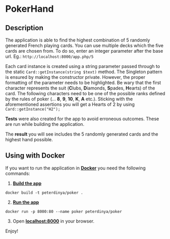 PokerHand
=========

Description
------
The application is able to find the highest combination of 5 randomly generated French playing cards. You can use multiple decks which the five cards are chosen from. To do so, enter an integer parameter after the base url. Eg.: ```http://localhost:8000/app.php/5```

Each card instance is created using a string parameter passed through to the static ```Card::getInstance(string $text)``` method. The Singleton pattern is ensured by making the constructor private. However, the proper formatting of the parameter needs to be highlighted. Be wary that the first character represents the suit (**C**lubs, **D**iamonds, **S**pades, **H**earts) of the card. The following characters need to be one of the possible ranks defined by the rules of poker (... __8__, __9__, __10__, __K__, __A__ etc.). Sticking with the aforementioned assertions you will get a Hearts of 2 by using ```Card::getInstance("H2"); ```

__Tests__ were also created for the app to avoid erroneous outcomes. These are run while building the application. 

The __result__ you will see includes the 5 randomly generated cards and the highest hand possible. 

Using with Docker
------
If you want to run the application in [**Docker**][1] you need the following commands:
1. [**Build the app**][2]
```
docker build -t peterdinya/poker .
```
2. [**Run the app**][3]
```
docker run -p 8000:80 --name poker peterdinya/poker
```
3. Open [**localhost:8000**][4] in your browser. 

Enjoy!

[1]:  https://www.docker.com/
[2]:  https://docs.docker.com/get-started/part2/#build-the-app
[3]:  https://docs.docker.com/get-started/part2/#run-the-app
[4]:  http://localhost:8000/
